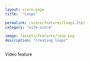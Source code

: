 ```yaml
---
layout: score-page
title:  "Loops"

permalink: /score/features/loops.html
category: "site-score"

image: /assets/features/loop.png
description: "Creating loops"
---
```


Video feature
